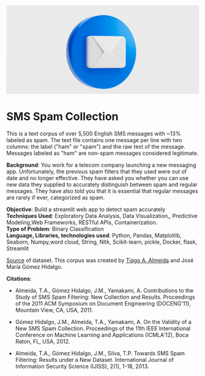 ![wepik-export-2023110200462732x8](wepik-export-2023110200462732x8.png)

# SMS Spam Collection
This is a text corpus of over 5,500 English SMS messages with ~13% labeled as spam. The text file contains one message per line with two columns: the label ("ham" or "spam") and the raw text of the message. Messages labeled as "ham" are non-spam messages considered legitimate. 

**Background**: You work for a telecom company launching a new messaging app. Unfortunately, the previous spam filters that they used were out of date and no longer effective. They have asked you whether you can use new data they supplied to accurately distinguish between spam and regular messages. They have also told you that it is essential that regular messages are rarely if ever, categorized as spam. <br>

**Objective**:  Build a streamlit web app to  detect spam accurately <br>
**Techniques Used**: Exploratory Data Analysis, Data Visualization,, Predictive Modeling,Web Frameworks, RESTful APIs, Containerization. <br>
**Type of Problem**: Binary Classification <br>
**Language, Libraries, technologies used**: Python, Pandas, Matplotlib, Seaborn, Numpy,word cloud, String, Nltk, Scikit-learn, pickle, Docker, flask, Streamlit <br>


[Source](https://www.dt.fee.unicamp.br/~tiago/smsspamcollection/) of dataset. This corpus was created by  [Tiago A. Almeida](https://www.servidores.ufscar.br/talmeida/) and José María Gómez Hidalgo.

**Citations**: 

- Almeida, T.A., Gómez Hidalgo, J.M., Yamakami, A. Contributions to the Study of SMS Spam Filtering: New Collection and Results.  Proceedings of the 2011 ACM Symposium on Document Engineering (DOCENG'11), Mountain View, CA, USA, 2011. 

- Gómez Hidalgo, J.M., Almeida, T.A., Yamakami, A. On the Validity of a New SMS Spam Collection.  Proceedings of the 11th IEEE International Conference on Machine Learning and Applications (ICMLA'12), Boca Raton, FL, USA, 2012. 

- Almeida, T.A., Gómez Hidalgo, J.M., Silva, T.P.  Towards SMS Spam Filtering: Results under a New Dataset.   International Journal of Information Security Science (IJISS), 2(1), 1-18, 2013. 

